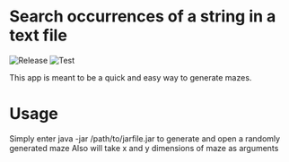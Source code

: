 # Search occurrences of a string in a text file 
![Release](https://github.com/lavalleeale/randomMazeGen/workflows/Release/badge.svg) ![Test](https://github.com/lavalleeale/randomMazeGen/workflows/Test/badge.svg)

This app is meant to be a quick and easy way to generate mazes.
# Usage

Simply enter java -jar /path/to/jarfile.jar to generate and open a randomly generated maze
Also will take x and y dimensions of maze as arguments